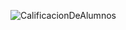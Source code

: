 ![CalificacionDeAlumnos](https://github.com/Abdel03061/Apuntes-primer-parcial-Abdel/assets/130338988/e7eaedf3-8ff4-4e3e-b3da-10e04dcf75c2)
